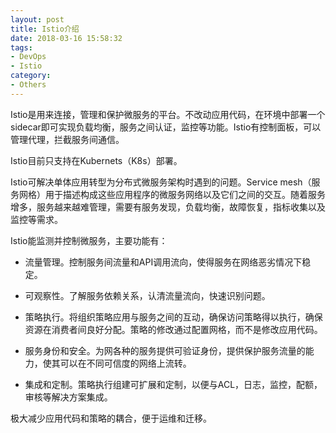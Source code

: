 ```yaml
---
layout: post
title: Istio介绍
date: 2018-03-16 15:58:32
tags:
- DevOps
- Istio
category:
- Others
---
```

Istio是用来连接，管理和保护微服务的平台。不改动应用代码，在环境中部署一个sidecar即可实现负载均衡，服务之间认证，监控等功能。Istio有控制面板，可以管理代理，拦截服务间通信。

Istio目前只支持在Kubernets（K8s）部署。

Istio可解决单体应用转型为分布式微服务架构时遇到的问题。Service mesh（服务网格）用于描述构成这些应用程序的微服务网络以及它们之间的交互。随着服务增多，服务越来越难管理，需要有服务发现，负载均衡，故障恢复，指标收集以及监控等需求。

Istio能监测并控制微服务﻿，主要功能有：

* 流量管理。控制服务间流量和API调用流向，使得服务在网络恶劣情况下稳定。

* 可观察性。了解服务依赖关系，认清流量流向，快速识别问题。

* 策略执行。将组织策略应用与服务之间的互动，确保访问策略得以执行，确保资源在消费者间良好分配。策略的修改通过配置网格，而不是修改应用代码。

* 服务身份和安全。为网各种的服务提供可验证身份，提供保护服务流量的能力，使其可以在不同可信度的网络上流转。

* 集成和定制。策略执行组建可扩展和定制，以便与ACL，日志，监控，配额，审核等解决方案集成。

极大减少应用代码和策略的耦合，便于运维和迁移。


